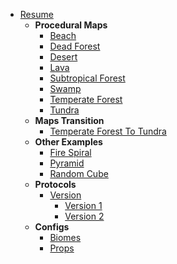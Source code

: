 * [Resume](README.md?id=resume)
  * **Procedural Maps**
    * [Beach](/codes/3dbeach/README.md)
    * [Dead Forest](/codes/3ddeadforest/README.md)
    * [Desert](/codes/3ddesert/README.md)
    * [Lava](/codes/3dlava/README.md)
    * [Subtropical Forest](/codes/3dsubtropicalforest/README.md)
    * [Swamp](/codes/3dswamp/README.md)
    * [Temperate Forest](/codes/3dtemperateforest/README.md)
    * [Tundra](/codes/3dtundra/README.md)
  * **Maps Transition**
    * [Temperate Forest To Tundra](/codes/3dtemperateforesttotundra/README.md)
  * **Other Examples**
    * [Fire Spiral](/codes/firespiral/README.md)
    * [Pyramid](/codes/pyramid/README.md)
    * [Random Cube](/codes/randomcube/README.md)
  * **Protocols**
    * [Version](/versions/README.md)
      * [Version 1](/versions/v1/README.md)
      * [Version 2](/versions/v2/README.md)
  * **Configs**
    * [Biomes](/configs/biomes.md)
    * [Props](/configs/props.md)